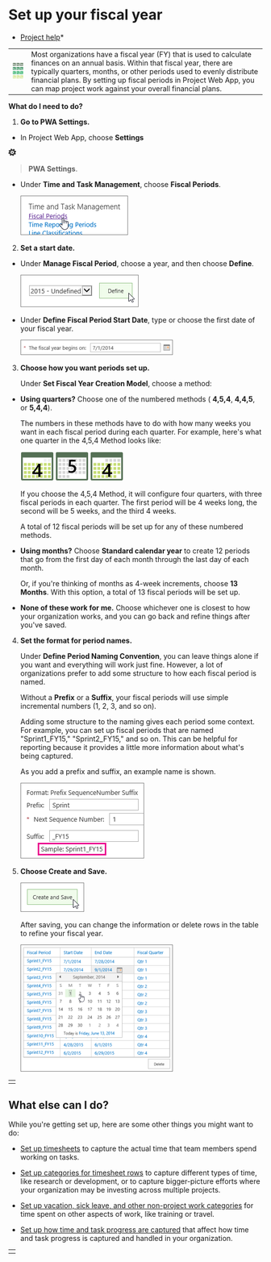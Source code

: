 
# Set up your fiscal year

 * [Project help](afac1e38-1219-4a88-bd22-81534778d528.md)* 
  
    
    


|||
|:-----|:-----|
|![Fiscal Period](images/cedefa92-b4d5-4c11-a58f-66a1bc6fb6f8.png)|Most organizations have a fiscal year (FY) that is used to calculate finances on an annual basis. Within that fiscal year, there are typically quarters, months, or other periods used to evenly distribute financial plans. By setting up fiscal periods in Project Web App, you can map project work against your overall financial plans. |
   
 **What do I need to do?**
1. **Go to **PWA Settings**.**
    
  - In Project Web App, choose **Settings**
  
    
    
![Settings icon](images/22ecb306-849a-4d04-8885-fe49ec9df8ce.png)
  
    
    
 > **PWA Settings**.
    
  
  - Under **Time and Task Management**, choose **Fiscal Periods**.
    
     ![Fiscal Periods](images/4beb4d3c-2744-43fe-8c4f-94ff9bcb7d5e.png)
  

  

  
2. **Set a start date.**
    
  - Under **Manage Fiscal Period**, choose a year, and then choose **Define**.
    
     ![Define](images/5fd9b1ca-45df-4549-bb8d-0ddc2c506dc2.png)
  

  

  
  - Under **Define Fiscal Period Start Date**, type or choose the first date of your fiscal year.
    
     ![Fiscal period start date](images/9e853483-0e76-4ac6-96a4-1276e8873769.png)
  

  

  
3. **Choose how you want periods set up.**
    
    Under **Set Fiscal Year Creation Model**, choose a method:
    
  - **Using quarters?** Choose one of the numbered methods ( **4,5,4**, **4,4,5**, or **5,4,4**).
    
    The numbers in these methods have to do with how many weeks you want in each fiscal period during each quarter. For example, here's what one quarter in the 4,5,4 Method looks like:
    
     ![4,5,4 Method](images/9f179450-ec04-4eda-a1aa-3ec73d10cbd3.png)
  

    If you choose the 4,5,4 Method, it will configure four quarters, with three fiscal periods in each quarter. The first period will be 4 weeks long, the second will be 5 weeks, and the third 4 weeks.
    
    A total of 12 fiscal periods will be set up for any of these numbered methods.
    
  
  - **Using months?** Choose **Standard calendar year** to create 12 periods that go from the first day of each month through the last day of each month.
    
    Or, if you're thinking of months as 4-week increments, choose **13 Months**. With this option, a total of 13 fiscal periods will be set up.
    
  
  - **None of these work for me.** Choose whichever one is closest to how your organization works, and you can go back and refine things after you've saved.
    
  
4. **Set the format for period names.**
    
    Under **Define Period Naming Convention**, you can leave things alone if you want and everything will work just fine. However, a lot of organizations prefer to add some structure to how each fiscal period is named.
    
    Without a **Prefix** or a **Suffix**, your fiscal periods will use simple incremental numbers (1, 2, 3, and so on).
    
    Adding some structure to the naming gives each period some context. For example, you can set up fiscal periods that are named "Sprint1_FY15," "Sprint2_FY15," and so on. This can be helpful for reporting because it provides a little more information about what's being captured.
    
    As you add a prefix and suffix, an example name is shown.
    
     ![Prefix and Suffix](images/612faf61-89e8-4f79-8730-55f02cf2ff2a.png)
  

  

  
5. **Choose **Create and Save**.**
    
     ![Create and Save](images/bf250d0e-c6b2-4a45-bb70-1146b197895f.png)
  

    After saving, you can change the information or delete rows in the table to refine your fiscal year.
    
     ![Adjust fiscal periods](images/000f1c8e-b145-4001-a6a3-bc744852c3e1.png)
  

  

  

||
|:-----|
||
   

## What else can I do?
<a name="__top"> </a>

While you're getting set up, here are some other things you might want to do:
  
    
    

-  [Set up timesheets](3e20822d-de27-494e-8821-c25b1174586e.md) to capture the actual time that team members spend working on tasks.
    
  
-  [Set up categories for timesheet rows](7e70ec99-927c-4fe0-a94d-c66f6451e497.md) to capture different types of time, like research or development, or to capture bigger-picture efforts where your organization may be investing across multiple projects.
    
  
-  [Set up vacation, sick leave, and other non-project work categories](67bdd3e9-9887-45ee-948d-7f3c02a1e5eb.md) for time spent on other aspects of work, like training or travel.
    
  
-  [Set up how time and task progress are captured](55825b21-1a20-4d40-9f26-0ec91bf920d3.md) that affect how time and task progress is captured and handled in your organization.
    
  

||
|:-----|
||
   
